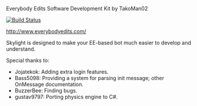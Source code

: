 Everybody Edits Software Development Kit by TakoMan02<br>

[![Build Status](https://travis-ci.org/Decagon/Skylight.svg?branch=master)](https://travis-ci.org/Decagon/Skylight)

http://www.everybodyedits.com/</br>

Skylight is designed to make your EE-based bot much easier to develop and understand.<br>

Special thanks to:<br>
<ul>
<li>Jojatekok: Adding extra login features.</li>
<li>Bass5098: Providing a system for parsing init message; other OnMessage documentation.</li>
<li>BuzzerBee: Finding bugs.</li>
<li>gustav9797: Porting physics engine to C#.</li>
</ul>
